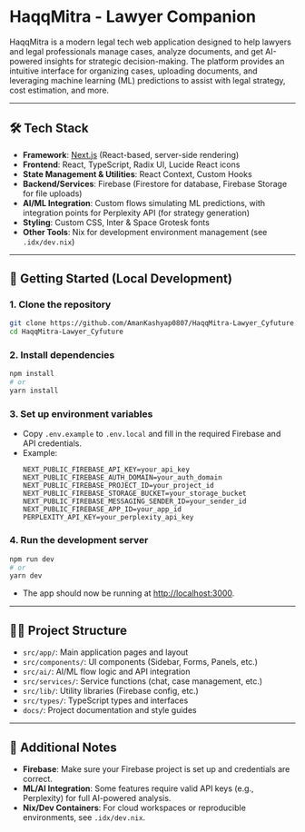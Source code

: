 # HaqqMitra - Lawyer Companion

HaqqMitra is a modern legal tech web application designed to help lawyers and legal professionals manage cases, analyze documents, and get AI-powered insights for strategic decision-making. The platform provides an intuitive interface for organizing cases, uploading documents, and leveraging machine learning (ML) predictions to assist with legal strategy, cost estimation, and more.

---

## 🛠️ Tech Stack

- **Framework**: [Next.js](https://nextjs.org/) (React-based, server-side rendering)
- **Frontend**: React, TypeScript, Radix UI, Lucide React icons
- **State Management & Utilities**: React Context, Custom Hooks
- **Backend/Services**: Firebase (Firestore for database, Firebase Storage for file uploads)
- **AI/ML Integration**: Custom flows simulating ML predictions, with integration points for Perplexity API (for strategy generation)
- **Styling**: Custom CSS, Inter & Space Grotesk fonts
- **Other Tools**: Nix for development environment management (see `.idx/dev.nix`)

---

## 🚀 Getting Started (Local Development)

### 1. **Clone the repository**
```sh
git clone https://github.com/AmanKashyap0807/HaqqMitra-Lawyer_Cyfuture.git
cd HaqqMitra-Lawyer_Cyfuture
```

### 2. **Install dependencies**
```sh
npm install
# or
yarn install
```

### 3. **Set up environment variables**
- Copy `.env.example` to `.env.local` and fill in the required Firebase and API credentials.
- Example:
  ```
  NEXT_PUBLIC_FIREBASE_API_KEY=your_api_key
  NEXT_PUBLIC_FIREBASE_AUTH_DOMAIN=your_auth_domain
  NEXT_PUBLIC_FIREBASE_PROJECT_ID=your_project_id
  NEXT_PUBLIC_FIREBASE_STORAGE_BUCKET=your_storage_bucket
  NEXT_PUBLIC_FIREBASE_MESSAGING_SENDER_ID=your_sender_id
  NEXT_PUBLIC_FIREBASE_APP_ID=your_app_id
  PERPLEXITY_API_KEY=your_perplexity_api_key
  ```

### 4. **Run the development server**
```sh
npm run dev
# or
yarn dev
```
- The app should now be running at [http://localhost:3000](http://localhost:3000).

---

## 🧑‍💻 Project Structure

- `src/app/`: Main application pages and layout
- `src/components/`: UI components (Sidebar, Forms, Panels, etc.)
- `src/ai/`: AI/ML flow logic and API integration
- `src/services/`: Service functions (chat, case management, etc.)
- `src/lib/`: Utility libraries (Firebase config, etc.)
- `src/types/`: TypeScript types and interfaces
- `docs/`: Project documentation and style guides

---

## 📝 Additional Notes

- **Firebase**: Make sure your Firebase project is set up and credentials are correct.
- **ML/AI Integration**: Some features require valid API keys (e.g., Perplexity) for full AI-powered analysis.
- **Nix/Dev Containers**: For cloud workspaces or reproducible environments, see `.idx/dev.nix`.
